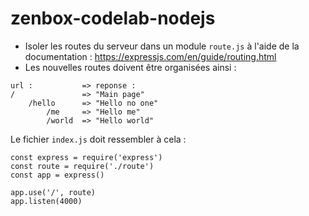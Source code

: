 # zenbox-codelab-nodejs

* Isoler les routes du serveur dans un module `route.js` à l'aide de la documentation : https://expressjs.com/en/guide/routing.html
* Les nouvelles routes doivent être organisées ainsi :
```
url :           => reponse :
/               => "Main page"
    /hello      => "Hello no one"
        /me     => "Hello me"
        /world  => "Hello world"
```


Le fichier `index.js` doit ressembler à cela : 

```
const express = require('express')
const route = require('./route')
const app = express()

app.use('/', route)
app.listen(4000)
```
